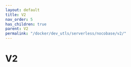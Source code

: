 ```yaml
---
layout: default
title: V2
nav_order: 5
has_children: true
parent: V2
permalink: "/docker/dev_utls/serverless/nocobase/v2/"
---
```


# V2
